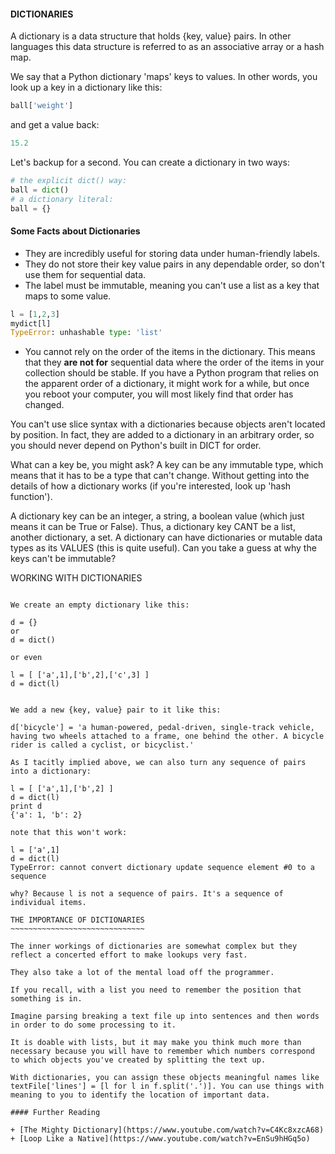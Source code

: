 #### DICTIONARIES 

A dictionary is a data structure that holds {key, value} pairs. In other languages this data structure is referred to as an associative array or a hash map.

We say that a Python dictionary 'maps' keys to values. In other words, you look up a key in a dictionary like this:

````python
ball['weight']
````
and get a value back:
````python
15.2
````

Let's backup for a second.  You can create a dictionary in two ways:

````python
# the explicit dict() way:
ball = dict()
# a dictionary literal:
ball = {}
`````

#### Some Facts about Dictionaries
+ They are incredibly useful for storing data under human-friendly labels. 
+ They do not store their key value pairs in any dependable order, so don't use them for sequential data.
+ The label must be immutable, meaning you can't use a list as a key that maps to some value.

````python
l = [1,2,3]
mydict[l]
TypeError: unhashable type: 'list'
````
+ You cannot rely on the order of the items in the dictionary.  This means that they **are not for** sequential data where the order of the items in your collection should be stable.  If you have a Python program that relies on the apparent order of a dictionary, it might work for a while, but once you reboot your computer, you will most likely find that order has changed.  
 

You can't use slice syntax with a dictionaries because objects aren't located by position. In fact, they are added to a dictionary in an arbitrary order, so you should never depend on Python's built in DICT for order. 

What can a key be, you might ask? 
A key can be any immutable type, which means that it has to be a type that can't change. Without getting into the details of how a dictionary works (if you're interested, look up 'hash function'). 

A dictionary key can be an integer, a string, a boolean value (which just means it can be True or False). 
Thus, a dictionary key CANT be a list, another dictionary, a set. 
A dictionary can have dictionaries or mutable data types as its VALUES (this is quite useful). 
Can you take a guess at why the keys can't be immutable? 


WORKING WITH DICTIONARIES 
~~~~~~~~~~~~~~~~~~~~~~~~~~~~~~~ 

We create an empty dictionary like this: 

d = {} 
or 
d = dict() 

or even 

l = [ ['a',1],['b',2],['c',3] ] 
d = dict(l) 


We add a new {key, value} pair to it like this: 

d['bicycle'] = 'a human-powered, pedal-driven, single-track vehicle, having two wheels attached to a frame, one behind the other. A bicycle rider is called a cyclist, or bicyclist.' 

As I tacitly implied above, we can also turn any sequence of pairs into a dictionary: 

l = [ ['a',1],['b',2] ] 
d = dict(l) 
print d 
{'a': 1, 'b': 2} 

note that this won't work: 

l = ['a',1] 
d = dict(l) 
TypeError: cannot convert dictionary update sequence element #0 to a sequence 

why? Because l is not a sequence of pairs. It's a sequence of individual items. 

THE IMPORTANCE OF DICTIONARIES 
~~~~~~~~~~~~~~~~~~~~~~~~~~~~~~ 

The inner workings of dictionaries are somewhat complex but they reflect a concerted effort to make lookups very fast. 

They also take a lot of the mental load off the programmer. 

If you recall, with a list you need to remember the position that something is in. 

Imagine parsing breaking a text file up into sentences and then words in order to do some processing to it. 

It is doable with lists, but it may make you think much more than necessary because you will have to remember which numbers correspond to which objects you've created by splitting the text up. 

With dictionaries, you can assign these objects meaningful names like textFile['lines'] = [l for l in f.split('.')]. You can use things with meaning to you to identify the location of important data. 

#### Further Reading

+ [The Mighty Dictionary](https://www.youtube.com/watch?v=C4Kc8xzcA68)
+ [Loop Like a Native](https://www.youtube.com/watch?v=EnSu9hHGq5o)
